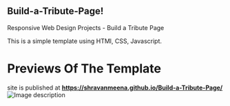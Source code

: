 ## Build-a-Tribute-Page!
Responsive Web Design Projects - Build a Tribute Page


This is a simple template using HTMl, CSS, Javascript.


# Previews Of The Template

site is published at **https://shravanmeena.github.io/Build-a-Tribute-Page/**
![Image description](https://github.com/shravanmeena/Build-a-Tribute-Page/blob/master/Your%20site%20is%20published.jpg)


